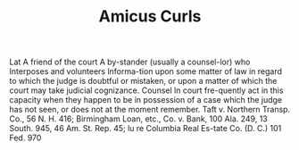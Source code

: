 ---
title: Amicus Curls
permalink: "/definitions/amicus-curls.html"
body: Lat A friend of the court A by-stander (usually a counsel-lor) who Interposes
  and volunteers lnforma-tion upon some matter of law in regard to which the judge
  is doubtful or mistaken, or upon a matter of which the court may take judicial cognizance.
  Counsel ln court fre-quently act in this capacity when they happen to be in possession
  of a case which the judge has not seen, or does not at the moment remember. Taft
  v. Northern Transp. Co., 56 N. H. 416; Birmingham Loan, etc., Co. v. Bank, 100 Ala.
  249, 13 South. 945, 46 Am. St. Rep. 45; lu re Columbia Real Es-tate Co. (D. C.)
  101 Fed. 970
published_at: '2018-07-07'
layout: post
---